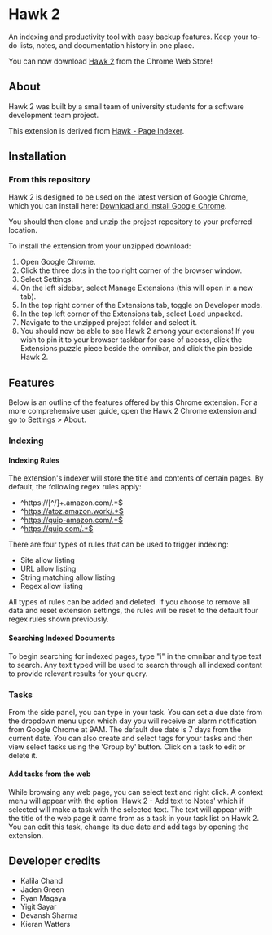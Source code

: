 # Hawk 2

An indexing and productivity tool with easy backup features. Keep your to-do lists, notes, and documentation history in one place.

You can now download <a href="https://chromewebstore.google.com/detail/hawk-2-page-indexer/ahomfccdnfmnmomcapgjdmgpebjpcogg">Hawk 2</a> from the Chrome Web Store!

## About
Hawk 2 was built by a small team of university students for a software development team project.

This extension is derived from <a href="https://chromewebstore.google.com/detail/hawk-page-indexer/dmkfnkkgnjehlppknbpjhgbfeknmafde">Hawk - Page Indexer</a>.

## Installation

### From this repository
Hawk 2 is designed to be used on the latest version of Google Chrome, which you can install here: <a href="https://support.google.com/chrome/answer/95346?hl=en-GB&co=GENIE.Platform%3DDesktop#zippy=">Download and install Google Chrome</a>.

You should then clone and unzip the project repository to your preferred location.

To install the extension from your unzipped download:

1. Open Google Chrome.
2. Click the three dots in the top right corner of the browser window.
3. Select Settings.
4. On the left sidebar, select Manage Extensions (this will open in a new tab).
5. In the top right corner of the Extensions tab, toggle on Developer mode.
6. In the top left corner of the Extensions tab, select Load unpacked.
7. Navigate to the unzipped project folder and select it.
8. You should now be able to see Hawk 2 among your extensions! If you wish to pin it to your browser taskbar for ease of access, click the Extensions puzzle piece beside the omnibar, and click the pin beside Hawk 2.

## Features
Below is an outline of the features offered by this Chrome extension. For a more comprehensive user guide, open the Hawk 2 Chrome extension and go to Settings > About.

### Indexing

#### Indexing Rules

The extension's indexer will store the title and contents of certain pages. By default, the following regex rules apply:

- ^https://[^/]+.amazon.com/.\*$
- ^https://atoz.amazon.work/.*$
- ^https://quip-amazon.com/.*$
- ^https://quip.com/.*$

There are four types of rules that can be used to trigger indexing:

- Site allow listing
- URL allow listing
- String matching allow listing
- Regex allow listing

All types of rules can be added and deleted. If you choose to remove all data and reset extension settings, the rules will be reset to the default four regex rules shown previously.

#### Searching Indexed Documents

To begin searching for indexed pages, type "i" in the omnibar and type text to search. Any text typed will be used to search through all indexed content to provide relevant results for your query.

### Tasks

From the side panel, you can type in your task. You can set a due date from the dropdown menu upon which day you will receive an alarm notification from Google Chrome at 9AM. The default due date is 7 days from the current date. You can also create and select tags for your tasks and then view select tasks using the 'Group by' button. Click on a task to edit or delete it.

#### Add tasks from the web

While browsing any web page, you can select text and right click. A context menu will appear with the option 'Hawk 2 - Add text to Notes' which if selected will make a task with the selected text. The text will appear with the title of the web page it came from as a task in your task list on Hawk 2. You can edit this task, change its due date and add tags by opening the extension.

## Developer credits
- Kalila Chand  
- Jaden Green  
- Ryan Magaya  
- Yigit Sayar  
- Devansh Sharma  
- Kieran Watters
